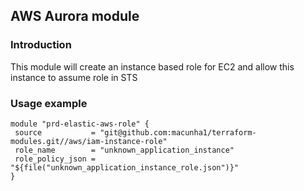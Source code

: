 ## AWS Aurora module

### Introduction

This module will create an instance based role for EC2 and allow this instance to assume role in STS

### Usage example

 ```hcl
 module "prd-elastic-aws-role" {
  source           = "git@github.com:macunha1/terraform-modules.git//aws/iam-instance-role"
  role_name        = "unknown_application_instance"
  role_policy_json = "${file("unknown_application_instance_role.json")}"
}
```
